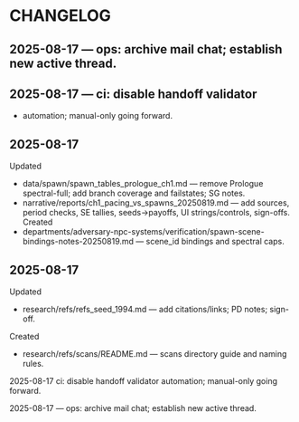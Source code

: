 # CHANGELOG

## 2025-08-17 — ops: archive mail chat; establish new active thread.


## 2025-08-17 — ci: disable handoff validator 
- automation; manual-only going forward.

## 2025-08-17
Updated
- data/spawn/spawn_tables_prologue_ch1.md — remove Prologue spectral-full; add branch coverage and failstates; SG notes.
- narrative/reports/ch1_pacing_vs_spawns_20250819.md — add sources, period checks, SE tallies, seeds→payoffs, UI strings/controls, sign-offs.
Created
- departments/adversary-npc-systems/verification/spawn-scene-bindings-notes-20250819.md — scene_id bindings and spectral caps.
## 2025-08-17
Updated
- research/refs/refs_seed_1994.md — add citations/links; PD notes; sign-off.

Created
- research/refs/scans/README.md — scans directory guide and naming rules.

2025-08-17  ci: disable handoff validator automation; manual-only going forward.


2025-08-17 — ops: archive mail chat; establish new active thread.
